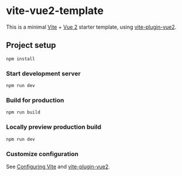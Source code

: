 # vite-vue2-template

This is a minimal [Vite](https://vitejs.dev/) + [Vue 2](https://vuejs.org/) starter template, using [vite-plugin-vue2](https://github.com/underfin/vite-plugin-vue2).

## Project setup
```
npm install
```

### Start development server
```
npm run dev
```

### Build for production
```
npm run build
```

### Locally preview production build
```
npm run dev
```

### Customize configuration
See [Configuring Vite](https://vitejs.dev/config/) and [vite-plugin-vue2](https://github.com/underfin/vite-plugin-vue2).
